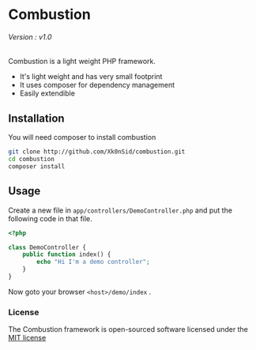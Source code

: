 Combustion
=========
###### Version : v1.0

Combustion is a light weight PHP framework.

  - It's light weight and has very small footprint
  - It uses composer for dependency management
  - Easily extendible

Installation
--------------

You will need composer to install combustion

```sh
git clone http://github.com/Xk0nSid/combustion.git
cd combustion
composer install
```

Usage
------
Create a new file in `app/controllers/DemoController.php` and put the following code in that file.
```php
<?php

class DemoController {
    public function index() {
        echo "Hi I'm a demo controller";
    }
}
```
Now goto your browser `<host>/demo/index` .

### License

The Combustion framework is open-sourced software licensed under the [MIT license](http://opensource.org/licenses/MIT)